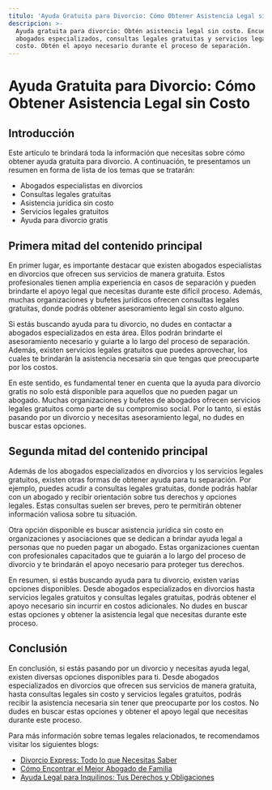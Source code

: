 ```yaml
---
titulo: 'Ayuda Gratuita para Divorcio: Cómo Obtener Asistencia Legal sin Costo'
descripcion: >-
  Ayuda gratuita para divorcio: Obtén asistencia legal sin costo. Encuentra
  abogados especializados, consultas legales gratuitas y servicios legales sin
  costo. Obtén el apoyo necesario durante el proceso de separación.
---
```


# Ayuda Gratuita para Divorcio: Cómo Obtener Asistencia Legal sin Costo

## Introducción

Este artículo te brindará toda la información que necesitas sobre cómo obtener ayuda gratuita para divorcio. A continuación, te presentamos un resumen en forma de lista de los temas que se tratarán:

- Abogados especialistas en divorcios
- Consultas legales gratuitas
- Asistencia jurídica sin costo
- Servicios legales gratuitos
- Ayuda para divorcio gratis

## Primera mitad del contenido principal

En primer lugar, es importante destacar que existen abogados especialistas en divorcios que ofrecen sus servicios de manera gratuita. Estos profesionales tienen amplia experiencia en casos de separación y pueden brindarte el apoyo legal que necesitas durante este difícil proceso. Además, muchas organizaciones y bufetes jurídicos ofrecen consultas legales gratuitas, donde podrás obtener asesoramiento legal sin costo alguno.

Si estás buscando ayuda para tu divorcio, no dudes en contactar a abogados especializados en esta área. Ellos podrán brindarte el asesoramiento necesario y guiarte a lo largo del proceso de separación. Además, existen servicios legales gratuitos que puedes aprovechar, los cuales te brindarán la asistencia necesaria sin que tengas que preocuparte por los costos.

En este sentido, es fundamental tener en cuenta que la ayuda para divorcio gratis no solo está disponible para aquellos que no pueden pagar un abogado. Muchas organizaciones y bufetes de abogados ofrecen servicios legales gratuitos como parte de su compromiso social. Por lo tanto, si estás pasando por un divorcio y necesitas asesoramiento legal, no dudes en buscar estas opciones.

## Segunda mitad del contenido principal

Además de los abogados especializados en divorcios y los servicios legales gratuitos, existen otras formas de obtener ayuda para tu separación. Por ejemplo, puedes acudir a consultas legales gratuitas, donde podrás hablar con un abogado y recibir orientación sobre tus derechos y opciones legales. Estas consultas suelen ser breves, pero te permitirán obtener información valiosa sobre tu situación.

Otra opción disponible es buscar asistencia jurídica sin costo en organizaciones y asociaciones que se dedican a brindar ayuda legal a personas que no pueden pagar un abogado. Estas organizaciones cuentan con profesionales capacitados que te guiarán a lo largo del proceso de divorcio y te brindarán el apoyo necesario para proteger tus derechos.

En resumen, si estás buscando ayuda para tu divorcio, existen varias opciones disponibles. Desde abogados especializados en divorcios hasta servicios legales gratuitos y consultas legales gratuitas, podrás obtener el apoyo necesario sin incurrir en costos adicionales. No dudes en buscar estas opciones y obtener la asistencia legal que necesitas durante este proceso.

## Conclusión

En conclusión, si estás pasando por un divorcio y necesitas ayuda legal, existen diversas opciones disponibles para ti. Desde abogados especializados en divorcios que ofrecen sus servicios de manera gratuita, hasta consultas legales sin costo y servicios legales gratuitos, podrás recibir la asistencia necesaria sin tener que preocuparte por los costos. No dudes en buscar estas opciones y obtener el apoyo legal que necesitas durante este proceso.

Para más información sobre temas legales relacionados, te recomendamos visitar los siguientes blogs:

- [Divorcio Express: Todo lo que Necesitas Saber](https://www.ejemplo.com/divorcio-express-todo-lo-que-necesitas-saber)
- [Cómo Encontrar el Mejor Abogado de Familia](https://www.ejemplo.com/como-encontrar-el-mejor-abogado-de-familia)
- [Ayuda Legal para Inquilinos: Tus Derechos y Obligaciones](https://www.ejemplo.com/ayuda-legal-para-inquilinos-tus-derechos-y-obligaciones)

